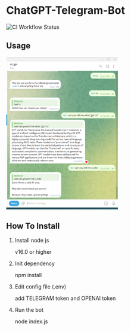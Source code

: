 # ChatGPT-Telegram-Bot

![CI Workflow Status](https://github.com/ChuanlongChen/ChatGPT-Telegram-Bot/actions/workflows/main.yml/badge.svg)


## Usage

<img src="./.assets/chat_with_telegram_bot.png" width="300">

## How To Install 
1. Install node js

   v16.0 or higher

2. Init dependency

   npm install

3. Edit config file (.env)

   add TELEGRAM token and OPENAI token

4. Run the bot

   node index.js
